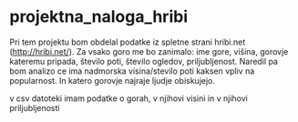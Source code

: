 # projektna_naloga_hribi
Pri tem projektu bom obdelal podatke iz spletne strani hribi.net (http://hribi.net/). Za vsako goro me bo zanimalo: ime gore, višina, gorovje kateremu pripada, število poti, število ogledov, priljubljenost. 
Naredil pa bom analizo ce ima nadmorska visina/stevilo poti kaksen vpliv na popularnost. In katero gorovje najraje ljudje obiskujejo.

v csv datoteki imam podatke o gorah, v njihovi visini in v njihovi priljubljenosti
